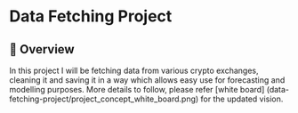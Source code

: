 # Data Fetching Project 

## 🔰 Overview
In this project I will be fetching data from various crypto exchanges, cleaning it and saving it in a way which allows easy use for forecasting and modelling purposes.
More details to follow, please refer [white board] (data-fetching-project/project_concept_white_board.png) for the updated vision.
